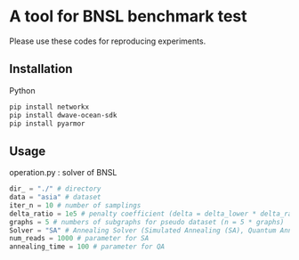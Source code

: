 # A tool for BNSL benchmark test

Please use these codes for reproducing experiments.

## Installation

Python 
```bash
pip install networkx
pip install dwave-ocean-sdk
pip install pyarmor
```

## Usage

operation.py : solver of BNSL
```python
dir_ = "./" # directory
data = "asia" # dataset
iter_n = 10 # number of samplings
delta_ratio = 1e5 # penalty coefficient (delta = delta_lower * delta_ratio)
graphs = 5 # numbers of subgraphs for pseudo dataset (n = 5 * graphs)
Solver = "SA" # Annealing Solver (Simulated Annealing (SA), Quantum Annealer (QA), Digital Annealer (DA))
num_reads = 1000 # parameter for SA
annealing_time = 100 # parameter for QA
```